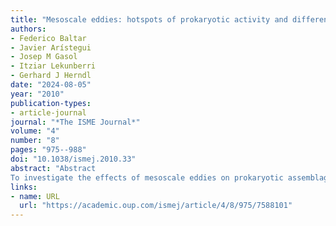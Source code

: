 ```yaml
---
title: "Mesoscale eddies: hotspots of prokaryotic activity and differential community structure in the ocean"
authors:
- Federico Baltar
- Javier Arístegui
- Josep M Gasol
- Itziar Lekunberri
- Gerhard J Herndl
date: "2024-08-05"
year: "2010"
publication-types:
- article-journal
journal: "*The ISME Journal*"
volume: "4"
number: "8"
pages: "975--988"
doi: "10.1038/ismej.2010.33"
abstract: "Abstract
To investigate the effects of mesoscale eddies on prokaryotic assemblage structure and activity, we sampled two cyclonic eddies (CEs) and two anticyclonic eddies (AEs) in the permanent eddy-field downstream the Canary Islands. The eddy stations were compared with two far-field (FF) stations located also in the Canary Current, but outside the influence of the eddy field. The distribution of prokaryotic abundance (PA), bulk prokaryotic heterotrophic activity (PHA), various indicators of single-cell activity (such as nucleic acid content, proportion of live cells, and fraction of cells actively incorporating leucine), as well as bacterial and archaeal community structure were determined from the surface to 2000 m depth. In the upper epipelagic layer (0–200 m), the effect of eddies on the prokaryotic community was more apparent, as indicated by the higher PA, PHA, fraction of living cells, and percentage of active cells incorporating leucine within eddies than at FF stations. Prokaryotic community composition differed also between eddy and FF stations in the epipelagic layer. In the mesopelagic layer (200–1000 m), there were also significant differences in PA and PHA between eddy and FF stations, although in general, there were no clear differences in community composition or single-cell activity. The effects on prokaryotic activity and community structure were stronger in AE than CE, decreasing with depth in both types of eddies. Overall, both types of eddies show distinct community compositions (as compared with FF in the epipelagic), and represent oceanic ‘hotspots’ of prokaryotic activity (in the epi- and mesopelagic realms)."
links:
- name: URL
  url: "https://academic.oup.com/ismej/article/4/8/975/7588101"
---
```

